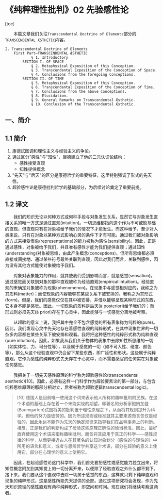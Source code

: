 # 《纯粹理性批判》02 先验感性论

[toc]

&emsp;&emsp;本篇文章我们关注`Transcendental Doctrine of Elements`部分的`TRANSCENDENTAL ÆSTHETIC`内容。

```
I. Transcendental Doctrine of Elements
    First Part—TRANSCENDENTAL ÆSTHETIC
            § 1. Introductory
        SECTION I. OF SPACE
            § 2. Metaphysical Exposition of this Conception.
            § 3. Transcendental Exposition of the Conception of Space.
            § 4. Conclusions from the foregoing Conceptions.
        SECTION II. OF TIME
            § 5. Metaphysical Exposition of this Conception.
            § 6. Transcendental Exposition of the Conception of Time.
            § 7. Conclusions from the above Conceptions.
            § 8. Elucidation.
            § 9. General Remarks on Transcendental Æsthetic.
            § 10. Conclusion of the Transcendental Æsthetic.
```

## 一、简介

## 1.1 简介

1. 康德试图调和理性主义与经验主义的争论。
2. 通过区分"感性"与"知性"，康德建立了他的二元认识论结构：
    - 感性接受直观
    - 知性提供概念
3. "先天"与"后天"的区分是康德哲学的重要特征，这里特别强调了形式的先天性。
4. 超验感性论是康德批判哲学的基础部分，为后续讨论奠定了重要前提。

## 1.2 译文

&emsp;&emsp;我们的知识无论以何种方式或何种手段与对象发生关系，显然它与对象发生直接关系的唯一方式是通过直观(intuition)。一切思维都指向这个作为不可或缺基础的直观。但直观只有在对象被给予我们的情况下才能发生。而这种给予，至少对人类来说，只有在对象以某种方式影响心灵的条件下才有可能。通过我们被对象影响的方式来接受表象(representations)的能力被称为感性(sensibility)。因此，正是通过感性，对象被给予我们，并且唯有感性才能为我们提供直观；通过知性(understanding)对象被思维，由此产生概念(conceptions)。但所有思维都必须直接或间接地、通过某些符号最终关联到直观，因此对我们而言，关联到感性，因为没有其他方式能使对象被给予我们。

&emsp;&emsp;对象对表象能力的作用，就其使我们受到影响而言，就是感觉(sensation)。通过感觉而关联到对象的那种直观被称为经验直观(empirical intuition)。经验直观的未确定对象被称为现象(phenomenon)。在现象中与感觉相对应的，我称之为其质料(matter)；而使现象的内容能够在某些关系下被安排的，我称之为其形式(form)。但是，我们的感觉仅仅在其中被安排，并借以能够呈现某种形式的东西，它本身不能是感觉。因此，一切现象的质料是后天(à posteriori)给予我们的；而形式则必须先天(à priori)存在于心灵中，因此能够与一切感觉分离地被考察。

&emsp;&emsp;从超验的意义上说，我把其中完全不包含感觉的所有表象称为纯粹的(pure)。因此，我们发现心灵中先天地存在着感性直观的纯粹形式，在其中现象世界的一切杂多内容都在某些关系下被安排和观看。我将把这种感性的纯粹形式称为纯粹直观(pure intuition)。因此，如果我从我们关于物体的表象中去除知性所思维的一切（如实体性、力、可分性等），以及属于感觉的一切（如不可入性、硬度、颜色等），那么从这个经验直观中仍会留下某些东西，即广延性和形状。这些属于纯粹直观，它作为感性的纯粹形式先天存在于心灵中，而不需要感官的任何实在对象或任何感觉。

&emsp;&emsp;我把关于一切先天感性原理的科学称为超验感性论(transcendental aesthetic)\[10\]。因此，必须有这样一门科学作为超验要素论的第一部分，与包含纯粹思维原理的那部分相对立，后者被称为超验逻辑(transcendental logic)。

> \[10\] 德国人是目前唯一使用这个词来表示他人所称的趣味批判的民族。在这个术语的基础上存在着一个未能实现的期望，即著名的分析家鲍姆加登(Baumgarten)试图将美的批判置于理性原理之下，从而将其规则提升为科学。但他的努力是徒劳的。因为所述规则或标准就其主要来源而言仅仅是经验的，因此永远不能作为先天的确定规律来指导我们在品味事务上的判断。相反，正是我们的判断构成了检验这些原理正确性的恰当标准。因此，最好放弃使用这个术语来指称趣味批判，而仅将其应用于真正的科学——感性规律的科学，从而更接近古人在其著名的认知对象划分（感性的与理性的）中所用的语言和意义，或者与思辨哲学共享这个术语，部分在超验的意义上使用它，部分在心理学的意义上使用它。

&emsp;&emsp;因此，在超验感性论这门科学中，我们首先要把感性或感觉能力独立出来，将知性概念附加到其知觉上的一切分离开来，以便除了经验直观之外什么都不剩下。接下来，我们要从这个直观中去除一切属于感觉的东西，这样就只剩下纯粹直观和现象的纯粹形式，这是感性所能先天提供的全部。通过这项研究将会发现，作为先天知识原理的感性直观有两种纯粹形式，即空间和时间。现在我们将继续考察这两者。

